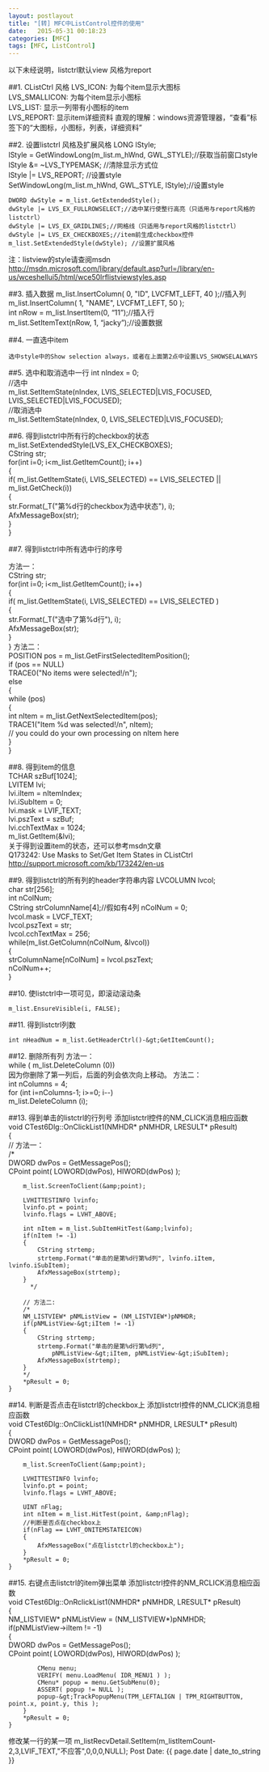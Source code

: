 ```yaml
---
layout: postlayout
title: "[转] MFC中ListControl控件的使用"
date:   2015-05-31 00:18:23 
categories: [MFC]
tags: [MFC, ListControl]
---
```


以下未经说明，listctrl默认view 风格为report

##1. CListCtrl 风格
	LVS_ICON: 为每个item显示大图标  
	LVS_SMALLICON: 为每个item显示小图标  
	LVS_LIST: 显示一列带有小图标的item  
	LVS_REPORT: 显示item详细资料
直观的理解：windows资源管理器，&ldquo;查看&rdquo;标签下的&ldquo;大图标，小图标，列表，详细资料&rdquo;
 

##2. 设置listctrl 风格及扩展风格
	LONG lStyle;  
	lStyle = GetWindowLong(m_list.m_hWnd, GWL_STYLE);//获取当前窗口style  
	lStyle &amp;= ~LVS_TYPEMASK; //清除显示方式位  
	lStyle |= LVS_REPORT; //设置style  
	SetWindowLong(m_list.m_hWnd, GWL_STYLE, lStyle);//设置style  
   
	DWORD dwStyle = m_list.GetExtendedStyle();  
	dwStyle |= LVS_EX_FULLROWSELECT;//选中某行使整行高亮（只适用与report风格的listctrl）  
	dwStyle |= LVS_EX_GRIDLINES;//网格线（只适用与report风格的listctrl）  
	dwStyle |= LVS_EX_CHECKBOXES;//item前生成checkbox控件  
	m_list.SetExtendedStyle(dwStyle); //设置扩展风格  
    
注：listview的style请查阅msdn  
<a href="http://msdn.microsoft.com/library/default.asp?url=/library/en-us/wceshellui5/html/wce50lrflistviewstyles.asp">http://msdn.microsoft.com/library/default.asp?url=/library/en-us/wceshellui5/html/wce50lrflistviewstyles.asp

##3. 插入数据
	m_list.InsertColumn( 0, "ID", LVCFMT_LEFT, 40 );//插入列  
	m_list.InsertColumn( 1, "NAME", LVCFMT_LEFT, 50 );  
	int nRow = m_list.InsertItem(0, &ldquo;11&rdquo;);//插入行  
	m_list.SetItemText(nRow, 1, &ldquo;jacky&rdquo;);//设置数据

##4. 一直选中item

    选中style中的Show selection always，或者在上面第2点中设置LVS_SHOWSELALWAYS  
  
  
	

##5. 选中和取消选中一行
	int nIndex = 0;  
	//选中  
	m_list.SetItemState(nIndex, LVIS_SELECTED|LVIS_FOCUSED, LVIS_SELECTED|LVIS_FOCUSED);  
	//取消选中  
	m_list.SetItemState(nIndex, 0, LVIS_SELECTED|LVIS_FOCUSED);

##6. 得到listctrl中所有行的checkbox的状态
	m_list.SetExtendedStyle(LVS_EX_CHECKBOXES);  
	CString str;  
	for(int i=0; i&lt;m_list.GetItemCount(); i++)  
	{  
		if( m_list.GetItemState(i, LVIS_SELECTED) == LVIS_SELECTED || m_list.GetCheck(i))  
		{  
			str.Format(_T("第%d行的checkbox为选中状态"), i);  
			AfxMessageBox(str);  
		}  
	}
 

##7. 得到listctrl中所有选中行的序号  

方法一：  
	CString str;  
	for(int i=0; i&lt;m_list.GetItemCount(); i++)  
	{  
		if( m_list.GetItemState(i, LVIS_SELECTED) == LVIS_SELECTED )    
		{  
			str.Format(_T("选中了第%d行"), i);  
			AfxMessageBox(str);  
		}  
	}
方法二：  
	POSITION pos = m_list.GetFirstSelectedItemPosition();  
	if (pos == NULL)  
		TRACE0("No items were selected!/n");  
	else  
	{  
		while (pos)  
		{  
			int nItem = m_list.GetNextSelectedItem(pos);  
			TRACE1("Item %d was selected!/n", nItem);  
			// you could do your own processing on nItem here  
		}  
	}
 
##8. 得到item的信息  
	TCHAR szBuf[1024];  
	LVITEM lvi;  
	lvi.iItem = nItemIndex;  
	lvi.iSubItem = 0;  
	lvi.mask = LVIF_TEXT;  
	lvi.pszText = szBuf;  
	lvi.cchTextMax = 1024;  
	m_list.GetItem(&amp;lvi);  
关于得到设置item的状态，还可以参考msdn文章  
Q173242: Use Masks to Set/Get Item States in CListCtrl  
<a href="http://support.microsoft.com/kb/173242/en-us">http://support.microsoft.com/kb/173242/en-us
 

##9. 得到listctrl的所有列的header字符串内容
	LVCOLUMN lvcol;  
	char  str[256];  
	int   nColNum;  
	CString  strColumnName[4];//假如有4列
	nColNum = 0;  
	lvcol.mask = LVCF_TEXT;  
	lvcol.pszText = str;  
	lvcol.cchTextMax = 256;  
	while(m_list.GetColumn(nColNum, &amp;lvcol))  
	{   
		strColumnName[nColNum] = lvcol.pszText;  
		nColNum++;  
	}
 

##10. 使listctrl中一项可见，即滚动滚动条

	m_list.EnsureVisible(i, FALSE);  
  


##11. 得到listctrl列数

	int nHeadNum = m_list.GetHeaderCtrl()-&gt;GetItemCount();  
  


##12. 删除所有列
方法一：    
	while ( m_list.DeleteColumn (0))  
	因为你删除了第一列后，后面的列会依次向上移动。
方法二：  
	int nColumns = 4;  
		for (int i=nColumns-1; i&gt;=0; i--)  
		m_list.DeleteColumn (i);
 

##13. 得到单击的listctrl的行列号
添加listctrl控件的NM_CLICK消息相应函数  
	void CTest6Dlg::OnClickList1(NMHDR* pNMHDR, LRESULT* pResult)  
	{  
		// 方法一：  
		/*  
		DWORD dwPos = GetMessagePos();  
		CPoint point( LOWORD(dwPos), HIWORD(dwPos) );  
     
		m_list.ScreenToClient(&amp;point);  
     
		LVHITTESTINFO lvinfo;  
		lvinfo.pt = point;  
		lvinfo.flags = LVHT_ABOVE;  
       
		int nItem = m_list.SubItemHitTest(&amp;lvinfo);  
		if(nItem != -1)  
		{  
			CString strtemp;  
			strtemp.Format("单击的是第%d行第%d列", lvinfo.iItem, lvinfo.iSubItem);  
			AfxMessageBox(strtemp);  
		}  
          */  
     
		// 方法二:  
		/*  
		NM_LISTVIEW* pNMListView = (NM_LISTVIEW*)pNMHDR;  
		if(pNMListView-&gt;iItem != -1)  
		{  
			CString strtemp;  
			strtemp.Format("单击的是第%d行第%d列",  
				pNMListView-&gt;iItem, pNMListView-&gt;iSubItem);  
			AfxMessageBox(strtemp);  
		}  
		*/  
		*pResult = 0;  
	}

##14. 判断是否点击在listctrl的checkbox上
添加listctrl控件的NM_CLICK消息相应函数  
	void CTest6Dlg::OnClickList1(NMHDR* pNMHDR, LRESULT* pResult)  
	{  
		DWORD dwPos = GetMessagePos();  
		CPoint point( LOWORD(dwPos), HIWORD(dwPos) );  
     
		m_list.ScreenToClient(&amp;point);  
     
		LVHITTESTINFO lvinfo;  
		lvinfo.pt = point;  
		lvinfo.flags = LVHT_ABOVE;  
       
		UINT nFlag;  
		int nItem = m_list.HitTest(point, &amp;nFlag);  
		//判断是否点在checkbox上  
		if(nFlag == LVHT_ONITEMSTATEICON)  
		{  
			AfxMessageBox("点在listctrl的checkbox上");  
		}   
		*pResult = 0;  
	}
 

##15. 右键点击listctrl的item弹出菜单
	添加listctrl控件的NM_RCLICK消息相应函数  
	void CTest6Dlg::OnRclickList1(NMHDR* pNMHDR, LRESULT* pResult)  
	{  
		NM_LISTVIEW* pNMListView = (NM_LISTVIEW*)pNMHDR;  
		if(pNMListView-&gt;iItem != -1)  
		{  
			DWORD dwPos = GetMessagePos();  
			CPoint point( LOWORD(dwPos), HIWORD(dwPos) );  
      
			CMenu menu;  
			VERIFY( menu.LoadMenu( IDR_MENU1 ) );  
			CMenu* popup = menu.GetSubMenu(0);  
			ASSERT( popup != NULL );  
			popup-&gt;TrackPopupMenu(TPM_LEFTALIGN | TPM_RIGHTBUTTON, point.x, point.y, this );  
		}   
		*pResult = 0;  
	} 

 
 
修改某一行的某一项
	m_listRecvDetail.SetItem(m_listItemCount-2,3,LVIF_TEXT,"不应答",0,0,0,NULL);
Post Date: {{ page.date | date_to_string }}